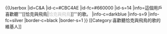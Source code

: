 {{Userbox
  |id=C&A
  |id-c=#CBC4AE
  |id-fc=#660000
  |id-s=14
  |info=這個用戶喜歡聽'''[[恰克與飛鳥|<span style="color:silver;">恰克與飛鳥</span>]]'''的歌。
  |info-c=darkblue
  |info-s=9
  |info-fc=silver
  |border-c=black
  |border-s=1
}}
[[Category:喜歡聽恰克與飛鳥的歌的維基人]]